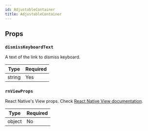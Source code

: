 ```yaml
---
id: AdjustableContainer
title: AdjustableContainer
---
```


## Props

### `dismissKeyboardText`

A text of the link to dismiss keyboard.

| Type   | Required |
| -------| -------- |
| string | Yes      |

### `rnViewProps`

React Native's View props. Check [React Native View documentation](https://reactnative.dev/docs/view#props).

| Type   | Required |
| -------| -------- |
| object | No       |
